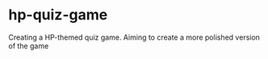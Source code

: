 # hp-quiz-game
Creating a HP-themed quiz game. Aiming to create a more polished version of the game
